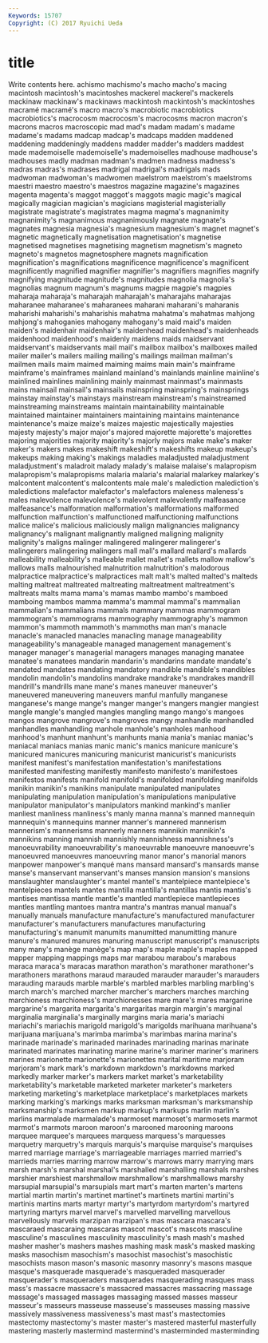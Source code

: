 ```yaml
---
Keywords: 15707 
Copyright: (C) 2017 Ryuichi Ueda
---
```


# title

Write contents here.
achismo machismo's macho macho's macing macintosh macintosh's macintoshes mackerel
mackerel's mackerels mackinaw mackinaw's mackinaws mackintosh mackintosh's mackintoshes macramé macramé's
macro macro's macrobiotic macrobiotics macrobiotics's macrocosm macrocosm's macrocosms macron macron's
macrons macros macroscopic mad mad's madam madam's madame madame's madams
madcap madcap's madcaps madden maddened maddening maddeningly maddens madder madder's
madders maddest made mademoiselle mademoiselle's mademoiselles madhouse madhouse's madhouses madly
madman madman's madmen madness madness's madras madras's madrases madrigal madrigal's
madrigals mads madwoman madwoman's madwomen maelstrom maelstrom's maelstroms maestri maestro
maestro's maestros magazine magazine's magazines magenta magenta's maggot maggot's maggots
magic magic's magical magically magician magician's magicians magisterial magisterially magistrate
magistrate's magistrates magma magma's magnanimity magnanimity's magnanimous magnanimously magnate magnate's
magnates magnesia magnesia's magnesium magnesium's magnet magnet's magnetic magnetically magnetisation
magnetisation's magnetise magnetised magnetises magnetising magnetism magnetism's magneto magneto's magnetos
magnetosphere magnets magnification magnification's magnifications magnificence magnificence's magnificent magnificently magnified
magnifier magnifier's magnifiers magnifies magnify magnifying magnitude magnitude's magnitudes magnolia
magnolia's magnolias magnum magnum's magnums magpie magpie's magpies maharaja maharaja's
maharajah maharajah's maharajahs maharajas maharanee maharanee's maharanees maharani maharani's maharanis
maharishi maharishi's maharishis mahatma mahatma's mahatmas mahjong mahjong's mahoganies mahogany
mahogany's maid maid's maiden maiden's maidenhair maidenhair's maidenhead maidenhead's maidenheads
maidenhood maidenhood's maidenly maidens maids maidservant maidservant's maidservants mail mail's
mailbox mailbox's mailboxes mailed mailer mailer's mailers mailing mailing's mailings
mailman mailman's mailmen mails maim maimed maiming maims main main's
mainframe mainframe's mainframes mainland mainland's mainlands mainline mainline's mainlined mainlines
mainlining mainly mainmast mainmast's mainmasts mains mainsail mainsail's mainsails mainspring
mainspring's mainsprings mainstay mainstay's mainstays mainstream mainstream's mainstreamed mainstreaming mainstreams
maintain maintainability maintainable maintained maintainer maintainers maintaining maintains maintenance maintenance's
maize maize's maizes majestic majestically majesties majesty majesty's major major's
majored majorette majorette's majorettes majoring majorities majority majority's majorly majors
make make's maker maker's makers makes makeshift makeshift's makeshifts makeup
makeup's makeups making making's makings maladies maladjusted maladjustment maladjustment's maladroit
malady malady's malaise malaise's malapropism malapropism's malapropisms malaria malaria's malarial
malarkey malarkey's malcontent malcontent's malcontents male male's malediction malediction's maledictions
malefactor malefactor's malefactors maleness maleness's males malevolence malevolence's malevolent malevolently
malfeasance malfeasance's malformation malformation's malformations malformed malfunction malfunction's malfunctioned malfunctioning
malfunctions malice malice's malicious maliciously malign malignancies malignancy malignancy's malignant
malignantly maligned maligning malignity malignity's maligns malinger malingered malingerer malingerer's
malingerers malingering malingers mall mall's mallard mallard's mallards malleability malleability's
malleable mallet mallet's mallets mallow mallow's mallows malls malnourished malnutrition
malnutrition's malodorous malpractice malpractice's malpractices malt malt's malted malted's malteds
malting maltreat maltreated maltreating maltreatment maltreatment's maltreats malts mama mama's
mamas mambo mambo's mamboed mamboing mambos mamma mamma's mammal mammal's
mammalian mammalian's mammalians mammals mammary mammas mammogram mammogram's mammograms mammography
mammography's mammon mammon's mammoth mammoth's mammoths man man's manacle manacle's
manacled manacles manacling manage manageability manageability's manageable managed management management's
manager manager's managerial managers manages managing manatee manatee's manatees mandarin
mandarin's mandarins mandate mandate's mandated mandates mandating mandatory mandible mandible's
mandibles mandolin mandolin's mandolins mandrake mandrake's mandrakes mandrill mandrill's mandrills
mane mane's manes maneuver maneuver's maneuvered maneuvering maneuvers manful manfully
manganese manganese's mange mange's manger manger's mangers mangier mangiest mangle
mangle's mangled mangles mangling mango mango's mangoes mangos mangrove mangrove's
mangroves mangy manhandle manhandled manhandles manhandling manhole manhole's manholes manhood
manhood's manhunt manhunt's manhunts mania mania's maniac maniac's maniacal maniacs
manias manic manic's manics manicure manicure's manicured manicures manicuring manicurist
manicurist's manicurists manifest manifest's manifestation manifestation's manifestations manifested manifesting manifestly
manifesto manifesto's manifestoes manifestos manifests manifold manifold's manifolded manifolding manifolds
manikin manikin's manikins manipulate manipulated manipulates manipulating manipulation manipulation's manipulations
manipulative manipulator manipulator's manipulators mankind mankind's manlier manliest manliness manliness's
manly manna manna's manned mannequin mannequin's mannequins manner manner's mannered
mannerism mannerism's mannerisms mannerly manners mannikin mannikin's mannikins manning mannish
mannishly mannishness mannishness's manoeuvrability manoeuvrability's manoeuvrable manoeuvre manoeuvre's manoeuvred manoeuvres
manoeuvring manor manor's manorial manors manpower manpower's manqué mans mansard
mansard's mansards manse manse's manservant manservant's manses mansion mansion's mansions
manslaughter manslaughter's mantel mantel's mantelpiece mantelpiece's mantelpieces mantels mantes mantilla
mantilla's mantillas mantis mantis's mantises mantissa mantle mantle's mantled mantlepiece
mantlepieces mantles mantling mantoes mantra mantra's mantras manual manual's manually
manuals manufacture manufacture's manufactured manufacturer manufacturer's manufacturers manufactures manufacturing manufacturing's
manumit manumits manumitted manumitting manure manure's manured manures manuring manuscript
manuscript's manuscripts many many's manège manège's map map's maple maple's
maples mapped mapper mapping mappings maps mar marabou marabou's marabous
maraca maraca's maracas marathon marathon's marathoner marathoner's marathoners marathons maraud
marauded marauder marauder's marauders marauding marauds marble marble's marbled marbles
marbling marbling's march march's marched marcher marcher's marchers marches marching
marchioness marchioness's marchionesses mare mare's mares margarine margarine's margarita margarita's
margaritas margin margin's marginal marginalia marginalia's marginally margins maria maria's
mariachi mariachi's mariachis marigold marigold's marigolds marihuana marihuana's marijuana marijuana's
marimba marimba's marimbas marina marina's marinade marinade's marinaded marinades marinading
marinas marinate marinated marinates marinating marine marine's mariner mariner's mariners
marines marionette marionette's marionettes marital maritime marjoram marjoram's mark mark's
markdown markdown's markdowns marked markedly marker marker's markers market market's
marketability marketability's marketable marketed marketer marketer's marketers marketing marketing's marketplace
marketplace's marketplaces markets marking marking's markings marks marksman marksman's marksmanship
marksmanship's marksmen markup markup's markups marlin marlin's marlins marmalade marmalade's
marmoset marmoset's marmosets marmot marmot's marmots maroon maroon's marooned marooning
maroons marquee marquee's marquees marquess marquess's marquesses marquetry marquetry's marquis
marquis's marquise marquise's marquises marred marriage marriage's marriageable marriages married
married's marrieds marries marring marrow marrow's marrows marry marrying mars
marsh marsh's marshal marshal's marshalled marshalling marshals marshes marshier marshiest
marshmallow marshmallow's marshmallows marshy marsupial marsupial's marsupials mart mart's marten
marten's martens martial martin martin's martinet martinet's martinets martini martini's
martinis martins marts martyr martyr's martyrdom martyrdom's martyred martyring martyrs
marvel marvel's marvelled marvelling marvellous marvellously marvels marzipan marzipan's mas
mascara mascara's mascaraed mascaraing mascaras mascot mascot's mascots masculine masculine's
masculines masculinity masculinity's mash mash's mashed masher masher's mashers mashes
mashing mask mask's masked masking masks masochism masochism's masochist masochist's
masochistic masochists mason mason's masonic masonry masonry's masons masque masque's
masquerade masquerade's masqueraded masquerader masquerader's masqueraders masquerades masquerading masques mass
mass's massacre massacre's massacred massacres massacring massage massage's massaged massages
massaging massed masses masseur masseur's masseurs masseuse masseuse's masseuses massing
massive massively massiveness massiveness's mast mast's mastectomies mastectomy mastectomy's master
master's mastered masterful masterfully mastering masterly mastermind mastermind's masterminded masterminding
